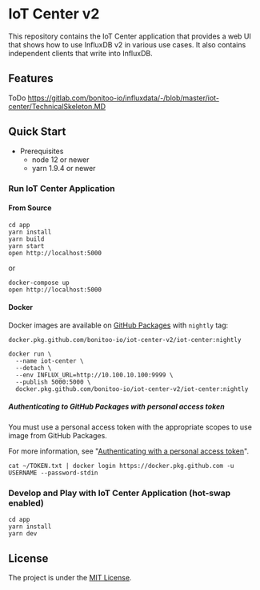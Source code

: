 # IoT Center v2

This repository contains the IoT Center application that provides a web UI that shows how to use InfluxDB v2 in various use cases. 
It also contains independent clients that write into InfluxDB.

## Features

ToDo https://gitlab.com/bonitoo-io/influxdata/-/blob/master/iot-center/TechnicalSkeleton.MD

## Quick Start

* Prerequisites
   * node 12 or newer
   * yarn 1.9.4 or newer

### Run IoT Center Application

#### From Source
```
cd app
yarn install
yarn build
yarn start
open http://localhost:5000
```

or

```
docker-compose up
open http://localhost:5000
```

#### Docker

Docker images are available on [GitHub Packages](https://github.com/bonitoo-io/iot-center-v2/packages) with `nightly` tag:

```
docker.pkg.github.com/bonitoo-io/iot-center-v2/iot-center:nightly

docker run \
  --name iot-center \
  --detach \
  --env INFLUX_URL=http://10.100.10.100:9999 \
  --publish 5000:5000 \
  docker.pkg.github.com/bonitoo-io/iot-center-v2/iot-center:nightly
```

##### Authenticating to GitHub Packages with personal access token

You must use a personal access token with the appropriate scopes to use image from GitHub Packages. 

For more information, see "[Authenticating with a personal access token](https://docs.github.com/en/packages/using-github-packages-with-your-projects-ecosystem/configuring-docker-for-use-with-github-packages#authenticating-with-a-personal-access-token)".
```
cat ~/TOKEN.txt | docker login https://docker.pkg.github.com -u USERNAME --password-stdin
```

### Develop and Play with IoT Center Application (hot-swap enabled)

```
cd app
yarn install
yarn dev
```

## License

The project is under the [MIT License](https://opensource.org/licenses/MIT).
